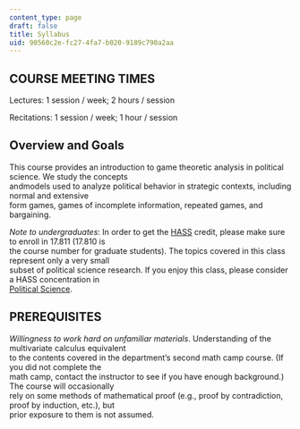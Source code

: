 ```yaml
---
content_type: page
draft: false
title: Syllabus
uid: 90560c2e-fc27-4fa7-b020-9189c790a2aa
---
```

## COURSE MEETING TIMES

Lectures: 1 session / week; 2 hours / session

Recitations: 1 session / week; 1 hour / session

## Overview and Goals

This course provides an introduction to game theoretic analysis in political science. We study the concepts    
andmodels used to analyze political behavior in strategic contexts, including normal and extensive    
form games, games of incomplete information, repeated games, and bargaining.

*Note to undergraduates*: In order to get the [HASS](https://registrar.mit.edu/registration-academics/academic-requirements/hass-requirement) credit, please make sure to enroll in 17.811 (17.810 is   
the course number for graduate students). The topics covered in this class represent only a very small   
subset of political science research. If you enjoy this class, please consider a HASS concentration in   
[Political Science](https://polisci.mit.edu/).

## PREREQUISITES

*Willingness to work hard on unfamiliar materials*. Understanding of the multivariate calculus equivalent  
to the contents covered in the department’s second math camp course. (If you did not complete the  
math camp, contact the instructor to see if you have enough background.) The course will occasionally  
rely on some methods of mathematical proof (e.g., proof by contradiction, proof by induction, etc.), but  
prior exposure to them is not assumed.